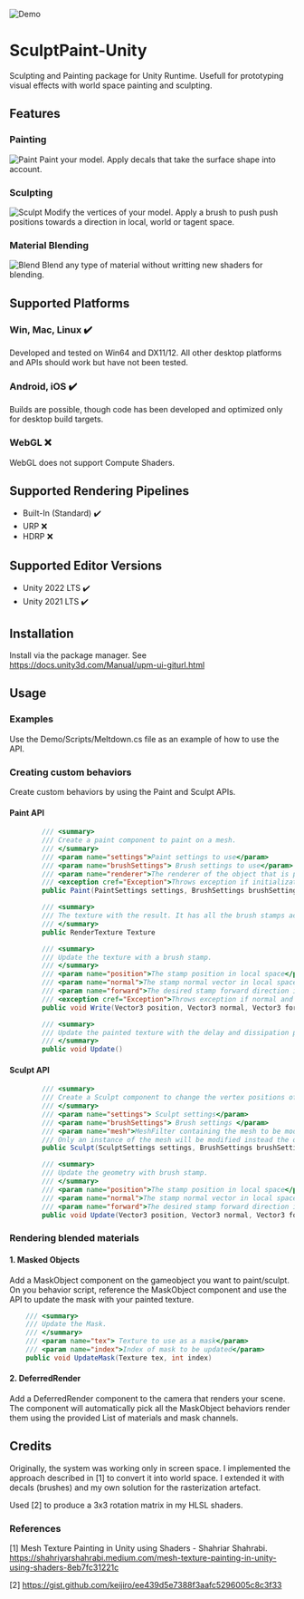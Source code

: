 ![Demo](Docs/LavaDemo.gif)
# SculptPaint-Unity
Sculpting and Painting package for Unity Runtime. Usefull for prototyping visual effects with world space painting and sculpting.

## Features
### **Painting**
![Paint](Docs/Stamp.png)
Paint your model. Apply decals that take the surface shape into account. 

### **Sculpting**
![Sculpt](Docs/Sculpt.png)
Modify the vertices of your model. Apply a brush to push push positions towards a direction in local, world or tagent space.

### **Material Blending**
![Blend](Docs/Blend.png)
Blend any type of material without writting new shaders for blending.

## Supported Platforms
### Win, Mac, Linux :heavy_check_mark: 
Developed and tested on Win64 and DX11/12. All other desktop platforms and APIs should work but have not been tested.

### Android, iOS ✔️
Builds are possible, though code has been developed and optimized only for desktop build targets.

### WebGL ❌
WebGL does not support Compute Shaders.

## Supported Rendering Pipelines
* Built-In (Standard) ✔️
* URP ❌
* HDRP ❌

## Supported Editor Versions
* Unity 2022 LTS ✔️
* Unity 2021 LTS ✔️

## Installation
Install via the package manager. See https://docs.unity3d.com/Manual/upm-ui-giturl.html

## Usage
### Examples
Use the Demo/Scripts/Meltdown.cs file as an example of how to use the API.

### Creating custom behaviors
Create custom behaviors by using the Paint and Sculpt APIs.
#### Paint API
```csharp
        /// <summary>
        /// Create a paint component to paint on a mesh.
        /// </summary>
        /// <param name="settings">Paint settings to use</param>
        /// <param name="brushSettings"> Brush settings to use</param>
        /// <param name="renderer">The renderer of the object that is painted</param>
        /// <exception cref="Exception">Throws exception if initialization fails</exception>
        public Paint(PaintSettings settings, BrushSettings brushSettings, MeshRenderer renderer)

        /// <summary>
        /// The texture with the result. It has all the brush stamps accumulated.
        /// </summary>
        public RenderTexture Texture

        /// <summary>
        /// Update the texture with a brush stamp.
        /// </summary>
        /// <param name="position">The stamp position in local space</param>
        /// <param name="normal">The stamp normal vector in local space</param>
        /// <param name="forward">The desired stamp forward direction in local space</param>
        /// <exception cref="Exception">Throws exception if normal and forward are equal.</exception>
        public void Write(Vector3 position, Vector3 normal, Vector3 forward)

        /// <summary>
        /// Update the painted texture with the delay and dissipation parameters. Call this once per frame.
        /// </summary>
        public void Update()
```
#### Sculpt API
```csharp
        /// <summary>
        /// Create a Sculpt component to change the vertex positions of a mesh.
        /// </summary>
        /// <param name="settings"> Sculpt settings</param>
        /// <param name="brushSettings"> Brush settings </param>
        /// <param name="mesh">MeshFilter containing the mesh to be modifier. 
        /// Only an instance of the mesh will be modified instead the original mesh.</param>
        public Sculpt(SculptSettings settings, BrushSettings brushSettings, MeshFilter mesh)

        /// <summary>
        /// Update the geometry with brush stamp.
        /// </summary>
        /// <param name="position">The stamp position in local space</param>
        /// <param name="normal">The stamp normal vector in local space</param>
        /// <param name="forward">The desired stamp forward direction in local space</param>
        public void Update(Vector3 position, Vector3 normal, Vector3 forward)
```
### Rendering blended materials
#### 1. Masked Objects
Add a MaskObject component on the gameobject you want to paint/sculpt. On you behavior script, reference the MaskObject component and use the API to update the mask with your painted texture.
```csharp
    /// <summary>
    /// Update the Mask.
    /// </summary>
    /// <param name="tex"> Texture to use as a mask</param>
    /// <param name="index">Index of mask to be updated</param>
    public void UpdateMask(Texture tex, int index)
```

#### 2. DeferredRender
Add a DeferredRender component to the camera that renders your scene. The component will automatically pick all the MaskObject behaviors render them using the provided List of materials and mask channels.

## Credits
Originally, the system was working only in screen space. I implemented the approach described in [1] to convert it into world space. I extended it with decals (brushes) and my own solution for the rasterization artefact.

Used [2] to produce a 3x3 rotation matrix in my HLSL shaders.
### References
[1] Mesh Texture Painting in Unity using Shaders - Shahriar Shahrabi. https://shahriyarshahrabi.medium.com/mesh-texture-painting-in-unity-using-shaders-8eb7fc31221c

[2] https://gist.github.com/keijiro/ee439d5e7388f3aafc5296005c8c3f33
